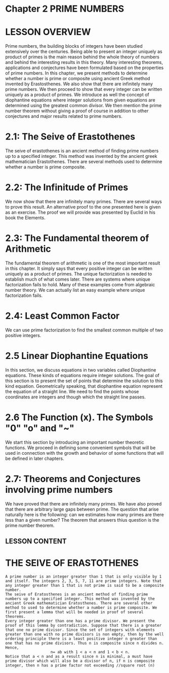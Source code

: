 # Chapter 2 PRIME NUMBERS

# LESSON OVERVIEW

  Prime numbers, the building blocks of integers have been studied extensively over the centuries. Being able to present an integer uniquely as product of primes is the main reason behind the whole theory of numbers  and behind the interesting results in this theory. Many interesting theorems, applications and conjectures have been formulated based on the properties of prime numbers. In this chapter, we present methods to determine whether a number is prime or composite using ancient Greek method invented by Erastosthenes. We also show that there are infinitely many prime numbers. We then proceed to show that every integer can be written uniquely as a product of primes. We introduce as well the concept of diophantine equations where integer solutions from given equations are determined using the greatest common divisor. We then mention the prime number theorem without giving a proof of course in addition to other conjectures and major results related to prime numbers.
  
  # 2.1: The Seive of Erastothenes
  The seive of erastothenes  is an ancient method of finding prime numbers up to a specified integer. This method was invented by the ancient greek mathematician Erastothenes. There are several methods used to determine whether a number is prime composite.
  
  # 2.2: The Infinitude of Primes
  We now show that there are infinitely many primes. There are several ways to prove this result. An alternative proof to the one presented here is given as an exercise. The proof we will provide was presented by Euclid in his book the  Elements. 

  # 2.3: The Fundamental theorem of Arithmetic
  The fundamental theorem of arithmetic is one of the most important result in this chapter. It simply says that every positive integer can be written uniquely as a product of primes. The unique factorization is needed to establish much of what comes later. There are systems where unique factorization fails to hold. Many of these examples come from algebraic number theory. We can actually list an easy example where unique factorization fails.

 # 2.4: Least Common Factor
  We can use prime factorization to find the smallest common multiple of two positive integers.

 # 2.5 Linear Diophantine Equations
  In this section, we discuss equations in two variables called Diophantine equations. These kinds of equations require integer solutions. The goal of this section is to present the set of points that determine the solution to this kind equation. Geometrically speaking, that diophantine equation represent the equation of a straight line. We need to find the points whose coordinates are integers and though which the straight line passes.

 # 2.6 The Function (x). The Symbols "0" "o" and "~"
  We start this section by introducing an important number theoretic functions. We proceed in defining some convenient symbols that will be used in connection with the growth and behavior of some functions that will be defined in later chapters.

 # 2.7: Theorems and Conjectures involving prime numbers
  We have proved that there are infinitely many primes. We have also proved that there are arbitrary large gaps between prime. The question that arise naturally here is the following: can we estimates how many primes are there less than a given number? The theorem that answers thius question is the prime number theorem.

  ## LESSON CONTENT

  # THE SEIVE OF ERASTOTHENES
    A prime number is an integer greater than 1 that is only visible by 1 and itself. The integers 2, 3, 5, 7, 11 are prime integers. Note that any integer greater than 1 that is not prime is said to be a composite number.
    The seive of Eratosthenes is an ancient method of finding prime numbers up to a specified integer. This method was invented by the ancient Greek mathematician Eratosthenes. There are several other method to used to determine whether a number is prime composite. We first present a lemma that will be needed in proof of several theorems.
    Every integer greater than one has a prime divisor. We present the proof of this lemma by contradiction. Suppose that there is a greater that one no prime divisor. Since the set of integers with elements greater than one with no prime divisors is non empty, then by the well ordering principle there is a least positive integer n greater than one that has no prime divisors. Thus n is composite since n divides n. Hence,
                        n= ab with 1 < a < n and 1 < b < n.
    Notice that a < n and as a result since n is minimal, a must have prime divisor which will also be a divisor of n, if n is composite integer, then n has a prime factor not exceeding //square root (n)                    


  
